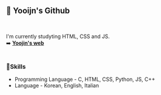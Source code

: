 <h2> 👀 Yooijn's Github</h2><br>

<p>I'm currently studyting HTML, CSS and JS.<br>
➡️ <a href="https://hnyoojin.github.io/GDSC_FE_Beginner/"><b>Yoojin's web</b></a><br><br>
</p>

<h3>🌱Skills</h3>
<ul>
  <li>Programming Language - C, HTML, CSS, Python, JS, C++</li>
  <li>Language - Korean, English, Italian</li>
</ul><p><br></p>